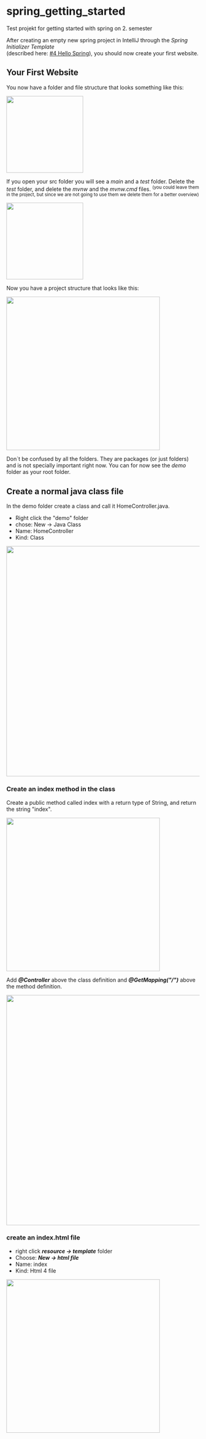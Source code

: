 # spring_getting_started
Test projekt for getting started with spring on 2. semester

After creating an empty new spring project in IntelliJ through the _Spring Initializer Template_     
(described here: [#4 Hello Spring](https://github.com/dat17v1/2_03_hello_spring)), you should now create your first website.

## Your First Website
You now have a folder and file structure that looks something like this:    

<img src="https://github.com/clbokea/spring_getting_started/blob/master/img/Screen%20Shot%202017-11-17%20at%2010.58.46.png" width="200px"/>    


If you open your src folder you will see a _main_ and a _test_ folder. Delete the _test_ folder, and delete the _mvnw_ and the _mvnw.cmd_ files. <sup>(you could leave them in the project, but since we are not going to use them we delete them for a better overview)</sup>    

<img src="https://github.com/clbokea/spring_getting_started/blob/master/img/Screen%20Shot%202017-11-17%20at%2011.06.38.png" width="200px"/>     


Now you have a project structure that looks like this:    

<img src="https://github.com/clbokea/spring_getting_started/blob/master/img/Screen%20Shot%202017-11-17%20at%2011.13.55.png" width="400px"/>     

Don´t be confused by all the folders. They are packages (or just folders) and is not specially important right now. You can for now see the _demo_ folder as your root folder.

## Create a normal java class file
In the demo folder create a class and call it HomeController.java.     
* Right click the "demo" folder
* chose: New -> Java Class  
* Name: HomeController
* Kind: Class

<img src="https://github.com/clbokea/spring_getting_started/blob/master/img/Screen%20Shot%202017-11-17%20at%2023.12.13.png" width="600px"/>      

### Create an index method in the class
Create a public method called index with a return type of String, and return the string "index".

<img src="https://github.com/clbokea/spring_getting_started/blob/master/img/Screen%20Shot%202017-11-17%20at%2023.19.40.png" width="400px"/>  



Add **_@Controller_** above the class definition and **_@GetMapping("/")_** above the method definition.    


<img src="https://github.com/clbokea/spring_getting_started/blob/master/img/Screen%20Shot%202017-11-17%20at%2023.30.50.png" width="600px"/>      

### create an index.html file
* right click **_resource -> template_** folder 
* Choose: **_New -> html file_** 
* Name: index
* Kind: Html 4 file

<img src="https://github.com/clbokea/spring_getting_started/blob/master/img/Screen%20Shot%202017-11-17%20at%2023.19.40.png" width="400px"/>  



